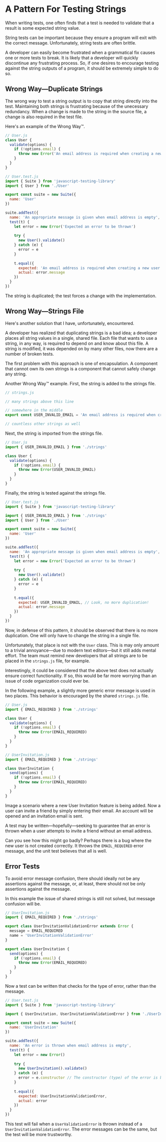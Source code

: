 # A Pattern For Testing Strings

When writing tests, one often finds that a test is needed to validate that a result is some expected string value. 

String tests can be important because they ensure a program will exit with the correct message. Unfortunately, string tests are often brittle. 

A developer can easily become frustrated when a grammatical fix causes one or more tests to break. It is likely that a developer will
quickly discontinue any frustrating process. So, if one desires to encourage testing against the string outputs of a program, it should be 
extremely simple to do so.

## Wrong Way—Duplicate Strings

The wrong way to test a string output is to copy that string directly into the test. Maintaining both strings is frustrating because of 
the unecessary redundancy. When a change is made to the string in the source file, a change is also required in the test file.

Here's an example of the Wrong Way™.

```js
// User.js
class User {
  validate(options) {
    if (!options.email) {
      throw new Error('An email address is required when creating a new user.')
    }
  }
}
```

```js
// User.test.js
import { Suite } from 'javascript-testing-library'
import { User } from './User'

export const suite = new Suite({
  name: 'User'
})

suite.addTest({
  name: 'An appropriate message is given when email address is empty',
  test(t) {
    let error = new Error('Expected an error to be thrown')
    
    try {
      new User().validate()
    } catch (e) {
      error = e
    }
    
    t.equal({
      expected: 'An email address is required when creating a new user.', // Duplicate string!
      actual: error.message
    })
  }
})
```

The string is duplicated; the test forces a change with the implementation.

## Wrong Way—Strings File

Here's another solution that I have, unfortunately, encountered. 

A developer has realized that duplicating strings is a bad idea; a developer places all string values in a single, shared file. Each file that wants to use a string, in any way, is required to depend on and know about this file. A string is modified, it was depended on by many other files, now there are a number of broken tests.

The first problem with this approach is one of encapsulation. A component that cannot own its own strings is a component that cannot safely change any string. 

Another Wrong Way™ example. First, the string is added to the strings file.
```js
// strings.js

// many strings above this line

// somewhere in the middle
export const USER_INVALID_EMAIL = 'An email address is required when creating a new user.'

// countless other strings as well
```

Next, the string is imported from the strings file.
```js
// User.js
import { USER_INVALID_EMAIL } from './strings'

class User {
  validate(options) {
    if (!options.email) {
      throw new Error(USER_INVALID_EMAIL)
    }
  }
}
```

Finally, the string is tested against the strings file.
```js
// User.test.js
import { Suite } from 'javascript-testing-library'

import { USER_INVALID_EMAIL } from './strings'
import { User } from './User'

export const suite = new Suite({
  name: 'User'
})

suite.addTest({
  name: 'An appropriate message is given when email address is empty',
  test(t) {
    let error = new Error('Expected an error to be thrown')
    
    try {
      new User().validate()
    } catch (e) {
      error = e
    }
    
    t.equal({
      expected: USER_INVALID_EMAIL, // Look, no more duplication!
      actual: error.message
    })
  }
})
```

Now, in defense of this pattern, it should be observed that there is no more duplication. One will only have to change the string in a single file. 

Unfortunately, that place is not with the `User` class. This is may only amount to a trivial annoyance—due to modern text editors—but it still adds mental effort. The team must remind new developers that all strings are to be placed in the `strings.js` file, for example.

Interestingly, it could be considered that the above test does not actually ensure correct functionality. If so, this would be far more worrying than an issue of code organization could ever be.

In the following example, a slightly more generic error message is used in two places. This behavior is encouraged by the shared `strings.js` file.

```js
// User.js
import { EMAIL_REQUIRED } from './strings'

class User {
  validate(options) {
    if (!options.email) {
      throw new Error(EMAIL_REQUIRED)
    }
  }
}

// UserInvitation.js
import { EMAIL_REQUIRED } from './strings'

class UserInvitation {
  send(options) {
    if (!options.email) {
      throw new Error(EMAIL_REQUIRED)
    }
  }
}
```

Image a scenario where a new User Invitation feature is being added. Now a user can invite a friend by simply entering their email. An account will be opened and an invitation email is sent. 

A test may be written—hopefully—seeking to guarantee that an error is thrown when a user attempts to invite a friend without an email address. 

Can you see how this might go badly? Perhaps there is a bug where the new user is not created correctly. It throws the `EMAIL_REQUIRED` error message, and the unit test believes that all is well.

## Error Tests

To avoid error message confusion, there should ideally not be any assertions against the message, or, at least, there should not be only assertions against the message.

In this example the issue of shared strings is still not solved, but message confusion will be.
```js
// UserInvitation.js
import { EMAIL_REQUIRED } from './strings'

export class UserInvitationValidationError extends Error {
  message = EMAIL_REQUIRED
  name = 'UserInvitationValidationError'
}

export class UserInvitation {
  send(options) {
    if (!options.email) {
      throw new Error(EMAIL_REQUIRED)
    }
  }
}
```

Now a test can be written that checks for the type of error, rather than the message.

```js
// User.test.js
import { Suite } from 'javascript-testing-library'

import { UserInvitation, UserInvitationValidationError } from './UserInvitation'

export const suite = new Suite({
  name: 'UserInvitation'
})

suite.addTest({
  name: 'An error is thrown when email address is empty',
  test(t) {
    let error = new Error()
    
    try {
      new UserInvitation().validate()
    } catch (e) {
      error = e.constructor // The constructor (type) of the error is being captured
    }
    
    t.equal({
      expected: UserInvitationValidationError,
      actual: error
    })
  }
})
```

This test will fail when a `UserValidationError` is thrown instead of a `UserInvitationValidationError`. The error messages can be the same, but the test will be more trustworthy.
